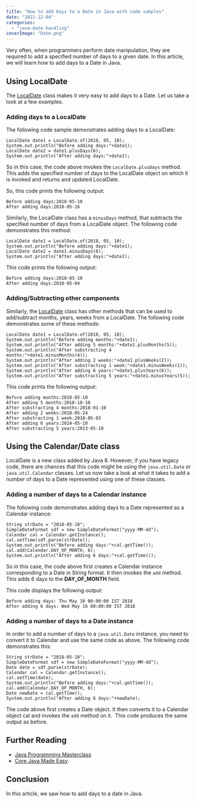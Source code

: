 ```yaml
---
title: "How to add Days to a Date in Java with code samples"
date: "2021-12-04"
categories: 
  - "java-date-handling"
coverImage: "Date.png"
---
```


Very often, when programmers perform date manipulation, they are required to add a specified number of days to a given date. In this article, we will learn how to add days to a Date in Java.

## Using LocalDate

The [LocalDate](https://learnjava.co.in/java-8-localdate-class-explained/) class makes it very easy to add days to a Date. Let us take a look at a few examples.

### Adding days to a LocalDate

The following code sample demonstrates adding days to a LocalDate:

```
LocalDate date1 = LocalDate.of(2018, 05, 10);
System.out.println("Before adding days:"+date1);
LocalDate date2 = date1.plusDays(6);
System.out.println("After adding days:"+date2);
```

So in this case, the code above invokes the `LocalDate.plusDays` method. This adds the specified number of days to the LocalDate object on which it is invoked and returns and updated LocalDate.

So, this code prints the following output:

```
Before adding days:2018-05-10
After adding days:2018-05-16
```

Similarly, the LocalDate class has a `minusDays` method, that subtracts the specified number of days from a LocalDate object. The following code demonstrates this method:

```
LocalDate date1 = LocalDate.of(2018, 05, 10);
System.out.println("Before adding days:"+date1);
LocalDate date2 = date1.minusDays(6);
System.out.println("After adding days:"+date2);
```

This code prints the following output:

```
Before adding days:2018-05-10
After adding days:2018-05-04
```

### Adding/Subtracting other components

Similarly, the [LocalDate](https://learnjava.co.in/java-8-localdate-class-explained/) class has other methods that can be used to add/subtract months, years, weeks from a LocalDate. The following code demonstrates some of these methods:

```
LocalDate date1 = LocalDate.of(2018, 05, 10);
System.out.println("Before adding months:"+date1);
System.out.println("After adding 5 months:"+date1.plusMonths(5));
System.out.println("After substracting 4 months:"+date1.minusMonths(4));
System.out.println("After adding 2 weeks:"+date1.plusWeeks(2));
System.out.println("After substracting 1 week:"+date1.minusWeeks(1));
System.out.println("After adding 6 years:"+date1.plusYears(6));
System.out.println("After substracting 5 years:"+date1.minusYears(5));
```

This code prints the following output:

```
Before adding months:2018-05-10
After adding 5 months:2018-10-10
After substracting 4 months:2018-01-10
After adding 2 weeks:2018-05-24
After substracting 1 week:2018-05-03
After adding 6 years:2024-05-10
After substracting 5 years:2013-05-10
```

## Using the Calendar/Date class

LocalDate is a new class added by Java 8. However, if you have legacy code, there are chances that this code might be using the `java.util.Date` or `java.util.Calendar` classes. Let us now take a look at what it takes to add a number of days to a Date represented using one of these classes.

### Adding a number of days to a Calendar instance

The following code demonstrates adding days to a Date represented as a Calendar instance:

```
String strDate = "2018-05-10";
SimpleDateFormat sdf = new SimpleDateFormat("yyyy-MM-dd");
Calendar cal = Calendar.getInstance();
cal.setTime(sdf.parse(strDate));
System.out.println("Before adding days:"+cal.getTime());
cal.add(Calendar.DAY_OF_MONTH, 6);
System.out.println("After adding 6 days:"+cal.getTime());
```

So in this case, the code above first creates a Calendar instance corresponding to a Date in String format. It then invokes the `add` method. This adds 6 days to the **DAY\_OF\_MONTH** field.

This code displays the following output:

```
Before adding days: Thu May 10 00:00:00 IST 2018
After adding 6 days: Wed May 16 00:00:00 IST 2018
```

### Adding a number of days to a Date instance

In order to add a number of days to a `java.util.Date` instance, you need to convert it to Calendar and use the same code as above. The following code demonstrates this:

```
String strDate = "2018-05-10";
SimpleDateFormat sdf = new SimpleDateFormat("yyyy-MM-dd");
Date date = sdf.parse(strDate);
Calendar cal = Calendar.getInstance();
cal.setTime(date);
System.out.println("Before adding days:"+cal.getTime());
cal.add(Calendar.DAY_OF_MONTH, 6);
Date newDate = cal.getTime();
System.out.println("After adding 6 days:"+newDate);
```

The code above first creates a Date object. It then converts it to a Calendar object cal and invokes the `add` method on it.  This code produces the same output as before.

## Further Reading

- [Java Programming Masterclass](https://click.linksynergy.com/deeplink?id=MnzIZAZNE5Y&mid=39197&murl=https%3A%2F%2Fwww.udemy.com%2Fcourse%2Fjava-the-complete-java-developer-course%2F)
- [Core Java Made Easy](https://click.linksynergy.com/deeplink?id=MnzIZAZNE5Y&mid=39197&murl=https%3A%2F%2Fwww.udemy.com%2Fcourse%2Fcorejavamadeeasy%2F)

## Conclusion

In this article, we saw how to add days to a date in Java.
